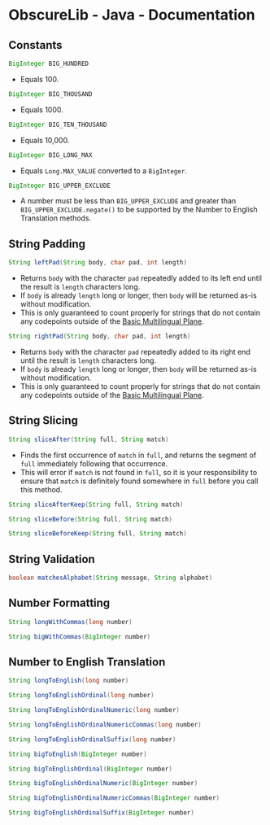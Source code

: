 # ObscureLib - Java - Documentation

## Constants

```java
BigInteger BIG_HUNDRED
```
- Equals 100.

```java
BigInteger BIG_THOUSAND
```
- Equals 1000.

```java
BigInteger BIG_TEN_THOUSAND
```
- Equals 10,000.

```java
BigInteger BIG_LONG_MAX
```
- Equals `Long.MAX_VALUE` converted to a `BigInteger`.

```java
BigInteger BIG_UPPER_EXCLUDE
```
- A number must be less than `BIG_UPPER_EXCLUDE` and greater than `BIG_UPPER_EXCLUDE.negate()` to be supported by the Number to English Translation methods.

## String Padding

```java
String leftPad(String body, char pad, int length)
```
- Returns `body` with the character `pad` repeatedly added to its left end until the result is `length` characters long.
- If `body` is already `length` long or longer, then `body` will be returned as-is without modification.
- This is only guaranteed to count properly for strings that do not contain any codepoints outside of the [Basic Multilingual Plane](https://docs.oracle.com/en/java/javase/24/docs/api/java.base/java/lang/Character.html#unicode).

```java
String rightPad(String body, char pad, int length)
```
- Returns `body` with the character `pad` repeatedly added to its right end until the result is `length` characters long.
- If `body` is already `length` long or longer, then `body` will be returned as-is without modification.
- This is only guaranteed to count properly for strings that do not contain any codepoints outside of the [Basic Multilingual Plane](https://docs.oracle.com/en/java/javase/24/docs/api/java.base/java/lang/Character.html#unicode).

## String Slicing

```java
String sliceAfter(String full, String match)
```
- Finds the first occurrence of `match` in `full`, and returns the segment of `full` immediately following that occurrence.
- This will error if `match` is not found in `full`, so it is your responsibility to ensure that `match` is definitely found somewhere in `full` before you call this method.

```java
String sliceAfterKeep(String full, String match)
```

```java
String sliceBefore(String full, String match)
```

```java
String sliceBeforeKeep(String full, String match)
```

## String Validation

```java
boolean matchesAlphabet(String message, String alphabet)
```

## Number Formatting

```java
String longWithCommas(long number)
```

```java
String bigWithCommas(BigInteger number)
```

## Number to English Translation

```java
String longToEnglish(long number)
```

```java
String longToEnglishOrdinal(long number)
```

```java
String longToEnglishOrdinalNumeric(long number)
```

```java
String longToEnglishOrdinalNumericCommas(long number)
```

```java
String longToEnglishOrdinalSuffix(long number)
```

```java
String bigToEnglish(BigInteger number)
```

```java
String bigToEnglishOrdinal(BigInteger number)
```

```java
String bigToEnglishOrdinalNumeric(BigInteger number)
```

```java
String bigToEnglishOrdinalNumericCommas(BigInteger number)
```

```java
String bigToEnglishOrdinalSuffix(BigInteger number)
```